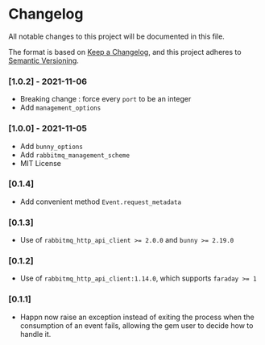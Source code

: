 # Changelog

All notable changes to this project will be documented in this file.

The format is based on [Keep a Changelog](https://keepachangelog.com/en/1.0.0/),
and this project adheres to [Semantic Versioning](https://semver.org/spec/v2.0.0.html).

### [1.0.2] - 2021-11-06

* Breaking change : force every `port` to be an integer
* Add `management_options`

### [1.0.0] - 2021-11-05

* Add `bunny_options`
* Add `rabbitmq_management_scheme`
* MIT License

### [0.1.4]

* Add convenient method `Event.request_metadata`

### [0.1.3]

* Use of `rabbitmq_http_api_client >= 2.0.0` and `bunny >= 2.19.0`

### [0.1.2]

* Use of `rabbitmq_http_api_client:1.14.0`, which supports `faraday >= 1`

### [0.1.1]

* Happn now raise an exception instead of exiting the process when the consumption of an event fails, allowing the gem user to decide how to handle it.
